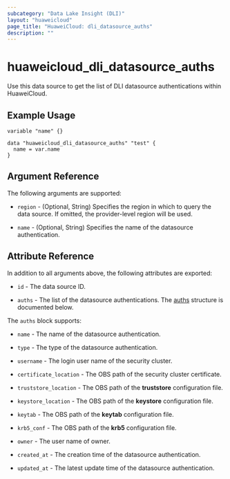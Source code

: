 ```yaml
---
subcategory: "Data Lake Insight (DLI)"
layout: "huaweicloud"
page_title: "HuaweiCloud: dli_datasource_auths"
description: ""
---
```


# huaweicloud_dli_datasource_auths

Use this data source to get the list of DLI datasource authentications within HuaweiCloud.

## Example Usage

```hcl
variable "name" {}

data "huaweicloud_dli_datasource_auths" "test" {
  name = var.name
}
```

## Argument Reference

The following arguments are supported:

* `region` - (Optional, String) Specifies the region in which to query the data source.
  If omitted, the provider-level region will be used.

* `name` - (Optional, String) Specifies the name of the datasource authentication.

## Attribute Reference

In addition to all arguments above, the following attributes are exported:

* `id` - The data source ID.

* `auths` - The list of the datasource authentications.
  The [auths](#datasource_auths) structure is documented below.

<a name="datasource_auths"></a>
The `auths` block supports:

* `name` - The name of the datasource authentication.

* `type` - The type of the datasource authentication.

* `username` - The login user name of the security cluster.

* `certificate_location` - The OBS path of the security cluster certificate.

* `truststore_location` - The OBS path of the **truststore** configuration file.

* `keystore_location` - The OBS path of the **keystore** configuration file.

* `keytab` - The OBS path of the **keytab** configuration file.

* `krb5_conf` - The OBS path of the **krb5** configuration file.

* `owner` - The user name of owner.

* `created_at` - The creation time of the datasource authentication.

* `updated_at` - The latest update time of the datasource authentication.
